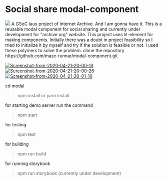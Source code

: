 # Social share modal-component  

<img src="https://vaadin.com/static/content/learning-center/learn/tutorials/lit-element/images/lit-element-thumbnail.png">
 A GSoC iaux project of Internet Archive. And I am gonna have it.
This is a reusable modal component for social sharing and currently under development for "archive.org" website.  
This project uses lit-element for making components.  
Initially there was a doubt in project feasibility so I tried to initialize it by myself and try if the solution is feasible or not. I used these polymers to solve the problem.
 clone the repository https://github.com/maze-runnar/modal-component.git 
 
 <a href="https://ibb.co/xMYng1Q"><img src="https://i.ibb.co/gDd0WSC/Screenshot-from-2020-04-21-20-00-13.png" alt="Screenshot-from-2020-04-21-20-00-13" border="0"></a>
<a href="https://ibb.co/khYBgRy"><img src="https://i.ibb.co/K9ChjMG/Screenshot-from-2020-04-21-20-00-26.png" alt="Screenshot-from-2020-04-21-20-00-26" border="0"></a>
<a href="https://ibb.co/Zd2Md7v"><img src="https://i.ibb.co/xhF7hdw/Screenshot-from-2020-04-21-20-01-10.png" alt="Screenshot-from-2020-04-21-20-01-10" border="0"></a>
 
 cd modal  

> npm install or yarn install

 for starting demo server run the command  

> npm start  

for testing

> npm test

for building  

> npm run build

for running storybook 

> npm run storybook (currently under development)
